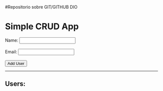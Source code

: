 #Repositorio sobre GIT/GITHUB DIO


<!DOCTYPE html>
<html>
<head>
  <title>Simple CRUD App</title>
</head>
<body>
  <h1>Simple CRUD App</h1>
  <form id="userForm">
    <label for="name">Name:</label>
    <input type="text" id="name" required><br><br>
    <label for="email">Email:</label>
    <input type="email" id="email" required><br><br>
    <button type="submit">Add User</button>
  </form>
  <hr>
  <h2>Users:</h2>
  <ul id="userList"></ul>

  <script>
    document.getElementById('userForm').addEventListener('submit', async function (e) {
      e.preventDefault();
      const name = document.getElementById('name').value;
      const email = document.getElementById('email').value;
      const response = await fetch('/users', {
        method: 'POST',
        headers: {
          'Content-Type': 'application/json',
        },
        body: JSON.stringify({ name, email }),
      });
      const newUser = await response.json();
      const userList = document.getElementById('userList');
      const listItem = document.createElement('li');
      listItem.textContent = `${newUser.name} - ${newUser.email}`;
      userList.appendChild(listItem);
      document.getElementById('userForm').reset();
    });

    async function fetchUsers() {
      const response = await fetch('/users');
      const users = await response.json();
      const userList = document.getElementById('userList');
      userList.innerHTML = '';
      users.forEach((user) => {
        const listItem = document.createElement('li');
        listItem.textContent = `${user.name} - ${user.email}`;
        userList.appendChild(listItem);
      });
    }

    fetchUsers();
  </script>
</body>
</html>
